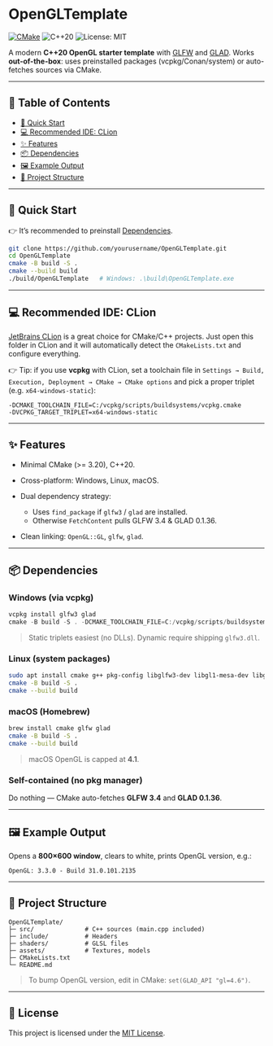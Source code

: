 # OpenGLTemplate

[![CMake](https://github.com/yourusername/OpenGLTemplate/actions/workflows/cmake.yml/badge.svg)](https://github.com/yourusername/OpenGLTemplate/actions)
![C++20](https://img.shields.io/badge/C%2B%2B-20-blue.svg)
![License: MIT](https://img.shields.io/badge/License-MIT-green.svg)

A modern **C++20 OpenGL starter template** with [GLFW](https://www.glfw.org/) and [GLAD](https://glad.dav1d.de/).
Works **out-of-the-box**: uses preinstalled packages (vcpkg/Conan/system) or auto-fetches sources via CMake.

---

## 📑 Table of Contents
- [🚀 Quick Start](#-quick-start)
- [💻 Recommended IDE: CLion](#-recommended-ide-clion)
- [✨ Features](#-features)
- [📦 Dependencies](#-dependencies)
- [🖼️ Example Output](#-example-output)
- [🔧 Project Structure](#-project-structure)

---

## 🚀 Quick Start
👉 It’s recommended to preinstall [Dependencies](#-dependencies).


```bash
git clone https://github.com/yourusername/OpenGLTemplate.git
cd OpenGLTemplate
cmake -B build -S .
cmake --build build
./build/OpenGLTemplate   # Windows: .\build\OpenGLTemplate.exe
```

---

## 💻 Recommended IDE: CLion

[JetBrains CLion](https://www.jetbrains.com/clion/) is a great choice for CMake/C++ projects.
Just open this folder in CLion and it will automatically detect the `CMakeLists.txt` and configure everything.

👉 Tip: if you use **vcpkg** with CLion, set a toolchain file in
`Settings → Build, Execution, Deployment → CMake → CMake options` and pick a proper triplet (e.g. `x64-windows-static`):

```
-DCMAKE_TOOLCHAIN_FILE=C:/vcpkg/scripts/buildsystems/vcpkg.cmake 
-DVCPKG_TARGET_TRIPLET=x64-windows-static
```

---

## ✨ Features

* Minimal CMake (>= 3.20), C++20.
* Cross-platform: Windows, Linux, macOS.
* Dual dependency strategy:

  * Uses `find_package` if `glfw3` / `glad` are installed.
  * Otherwise `FetchContent` pulls GLFW 3.4 & GLAD 0.1.36.
* Clean linking: `OpenGL::GL`, `glfw`, `glad`.

---

## 📦 Dependencies

### Windows (via vcpkg)

```powershell
vcpkg install glfw3 glad
cmake -B build -S . -DCMAKE_TOOLCHAIN_FILE=C:/vcpkg/scripts/buildsystems/vcpkg.cmake -DVCPKG_TARGET_TRIPLET=x64-windows-static
```

> Static triplets easiest (no DLLs). Dynamic require shipping `glfw3.dll`.

### Linux (system packages)

```bash
sudo apt install cmake g++ pkg-config libglfw3-dev libgl1-mesa-dev libglad-dev
cmake -B build -S .
cmake --build build
```

### macOS (Homebrew)

```bash
brew install cmake glfw glad
cmake -B build -S .
cmake --build build
```

> macOS OpenGL is capped at **4.1**.

### Self-contained (no pkg manager)

Do nothing — CMake auto-fetches **GLFW 3.4** and **GLAD 0.1.36**.

---

## 🖼️ Example Output

Opens a **800×600 window**, clears to white, prints OpenGL version, e.g.:

```
OpenGL: 3.3.0 - Build 31.0.101.2135
```

---

## 🔧 Project Structure

```
OpenGLTemplate/
├─ src/              # C++ sources (main.cpp included)
├─ include/          # Headers
├─ shaders/          # GLSL files
├─ assets/           # Textures, models
├─ CMakeLists.txt
└─ README.md
```

> To bump OpenGL version, edit in CMake:
> `set(GLAD_API "gl=4.6")`.

---
## 📜 License

This project is licensed under the [MIT License](LICENSE).

